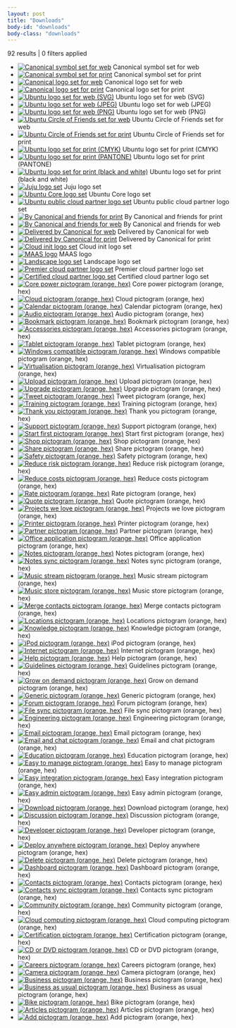 ```yaml
---
layout: post
title: "Downloads"
body-id: "downloads"
body-class: "downloads"
---
```


<div class="p-strip">
  <div id="loop-downloads">
    <div id="loop-status" class="clearfix">
      <p><span>92 results</span> | <span class="filters-total">0</span> filters applied</p>
      <ol class="filters-list"></ol>
    </div>
    <ul class="loop-results clearfix">
      <li><a href="{{ site.assets_path }}d8a99c78-canonical-symbol-set-web.zip"><img src="{{ site.assets_path }}40b8122a-logo-canonical_symbol-aubergine-hex-140x140.png" alt="Canonical symbol set for web" class="brand-canonical channel-web element-logo voice-canonical" /></a> Canonical symbol set for web</li>
      <li><a href="{{ site.assets_path }}4169a957-canonical-symbol-set-print.zip"><img src="{{ site.assets_path }}40b8122a-logo-canonical_symbol-aubergine-hex-140x140.png" alt="Canonical symbol set for print" class="brand-canonical channel-print element-logo voice-canonical" /></a> Canonical symbol set for print</li>
      <li><a href="{{ site.assets_path }}97572090-canonical-logo-set-web.zip"><img src="{{ site.assets_path }}3bcb5240-canonical-brandmark-thumb.png" alt="Canonical logo set for web" class="brand-canonical channel-web element-logo voice-canonical" /></a> Canonical logo set for web</li>
      <li><a href="{{ site.assets_path }}0200142f-canonical-logo-set-print.zip"><img src="{{ site.assets_path }}3bcb5240-canonical-brandmark-thumb.png" alt="Canonical logo set for print" class="brand-canonical channel-print element-logo voice-canonical" /></a> Canonical logo set for print</li>
      <li><a href="{{ site.assets_path }}dadd6478-ubuntu-logo-set-svg-web.zip"><img src="{{ site.assets_path }}048f7fde-ubuntu_black-orange_hex.jpg" alt="Ubuntu logo set for web (SVG)" class="brand-ubuntu channel-web element-logo product-ubuntu" /></a> Ubuntu logo set for web (SVG)</li>
      <li><a href="{{ site.assets_path }}37139f5f-ubuntu-logo-set-jpeg-web.zip"><img src="{{ site.assets_path }}048f7fde-ubuntu_black-orange_hex.jpg" alt="Ubuntu logo set for web (JPEG)" class="brand-ubuntu channel-web element-logo product-ubuntu" /></a> Ubuntu logo set for web (JPEG)</li>
      <li><a href="{{ site.assets_path }}e34596a3-ubuntu-logo-set-png-web.zip"><img src="{{ site.assets_path }}048f7fde-ubuntu_black-orange_hex.jpg" alt="Ubuntu logo set for web (PNG)" class="brand-ubuntu channel-web element-logo product-ubuntu" /></a> Ubuntu logo set for web (PNG)</li>
      <li><a href="{{ site.assets_path }}e7f5fd54-circle-of-friends-set-web.zip"><img src="{{ site.assets_path }}1be42010-cof_orange_hex.jpg" alt="Ubuntu Circle of Friends set for web" class="brand-ubuntu channel-web element-logo product-ubuntu" /></a> Ubuntu Circle of Friends set for web</li>
      <li><a href="{{ site.assets_path }}7a0afc53-circle-of-friends-set-print.zip"><img src="{{ site.assets_path }}1be42010-cof_orange_hex.jpg" alt="Ubuntu Circle of Friends set for print" class="brand-ubuntu channel-print element-logo product-ubuntu" /></a> Ubuntu Circle of Friends set for print</li>
      <li><a href="{{ site.assets_path }}7b35e0e0-ubuntu-logo-set-cmyk-print.zip"><img src="{{ site.assets_path }}7426ea30-ubuntu-logo-set.png" alt="Ubuntu logo set for print (CMYK)" class="brand-ubuntu element-logo product-ubuntu" /></a> Ubuntu logo set for print (CMYK)</li>
      <li><a href="{{ site.assets_path }}d2e261d0-ubuntu-logo-set-pantone-print.zip"><img src="{{ site.assets_path }}7426ea30-ubuntu-logo-set.png" alt="Ubuntu logo set for print (PANTONE)" class="brand-ubuntu channel-print element-logo product-ubuntu" /></a> Ubuntu logo set for print (PANTONE)</li>
      <li><a href="{{ site.assets_path }}6795cc2e-ubuntu-logo-set-black-white-print.zip"><img src="{{ site.assets_path }}cedf583d-ubuntu-logo-set-black.png" alt="Ubuntu logo set for print (black and white)" class="brand-ubuntu channel-print colour-black colour-white element-logo product-ubuntu" /></a> Ubuntu logo set for print (black and white)</li>
      <li><a href="{{ site.assets_path }}a14dcb39-6a.-JUJU_BRANDMARK_AW.zip"><img src="{{ site.assets_path }}4a98c944-juju_black-orange_hex.png" alt="Juju logo set" class="audience-enterprise channel-print channel-web element-logo voice-canonical" /></a> Juju logo set</li>
      <li><a href="{{ site.assets_path }}46a54d90-UBUNTU_CORE_LOGO.zip"><img src="{{ site.assets_path }}1519d940-core_black-orange_st_hex.png" alt="Ubuntu Core logo set" class="audience-enterprise brand-ubuntu channel-print channel-web colour-black colour-orange colour-white developer-developer element-logo element-pictogram product-ubuntu product-cloud voice-canonical" /></a> Ubuntu Core logo set</li>
      <li><a href="{{ site.assets_path }}d1a3fc28-public_cloud_partner.zip"><img src="{{ site.assets_path }}4a3d54c7-public_cloud_partner_hex.gif" alt="Ubuntu public cloud partner logo set" class="audience-enterprise brand-ubuntu channel-print channel-web colour-orange colour-white element-extension element-logo product-cloud voice-canonical" /></a> Ubuntu public cloud partner logo set</li>
      <li><a href="{{ site.assets_path }}cce4bc47-by-Canonical-and-friends-print.zip"><img src="{{ site.assets_path }}36911e04-canonical-friends_orange_hex-140x140.jpg" alt="By Canonical and friends for print" class="audience-consumer audience-enterprise brand-canonical brand-ubuntu channel-desktop channel-general channel-print colour-black colour-orange colour-white developer-developer developer-user element-logo voice-canonical voice-community" /></a> By Canonical and friends for print</li>
      <li><a href="{{ site.assets_path }}0da538f8-by-Canonical-and-friends-web.zip"><img src="{{ site.assets_path }}36911e04-canonical-friends_orange_hex-140x140.jpg" alt="By Canonical and friends for web" class="audience-consumer audience-enterprise brand-canonical brand-ubuntu channel-desktop channel-general channel-web colour-black colour-orange colour-white developer-developer developer-user element-logo product-ubuntu voice-canonical voice-community" /></a> By Canonical and friends for web</li>
      <li><a href="{{ site.assets_path }}d0a6795d-delivered-by-canonical-for-web-2.zip"><img src="{{ site.assets_path }}c7e94712-delivered-by_orange_hex1-140x140.png" alt="Delivered by Canonical for web" class="audience-consumer audience-enterprise brand-canonical brand-ubuntu channel-desktop channel-general channel-web colour-black colour-orange colour-white developer-developer developer-user element-logo voice-canonical voice-community" /></a> Delivered by Canonical for web</li>
      <li><a href="{{ site.assets_path }}332c8e90-delivered-by-canonical-for-print.zip"><img src="{{ site.assets_path }}c7e94712-delivered-by_orange_hex1-140x140.png" alt="Delivered by Canonical for print" class="audience-consumer audience-enterprise brand-canonical brand-ubuntu channel-desktop channel-general channel-print colour-black colour-orange colour-white developer-developer developer-user element-logo voice-canonical voice-community" /></a> Delivered by Canonical for print</li>
      <li><a href="{{ site.assets_path }}16745b83-cloud-init-logo.zip"><img src="{{ site.assets_path }}16175fab-cloud-init-logo-140x140.gif" alt="Cloud init logo set" class="audience-enterprise brand-ubuntu channel-print channel-web colour-black colour-orange colour-white developer-developer element-logo product-cloud voice-community" /></a> Cloud init logo set</li>
      <li><a href="{{ site.assets_path }}b5728928-MAAS_orange_white_horizontal_hex1.svg"><img src="{{ site.assets_path }}b5728928-MAAS_orange_white_horizontal_hex1.svg" alt="MAAS logo" class="audience-enterprise brand-ubuntu channel-web colour-orange colour-white element-logo product-cloud" /></a> MAAS logo</li>
      <li><a href="{{ site.assets_path }}9005f7df-11.-LANDSCAPE_LOGO_AW.zip"><img src="{{ site.assets_path }}c4262363-landscape_orange_hex.png" alt="Landscape logo set" class="audience-enterprise channel-print channel-web element-logo voice-canonical" /></a> Landscape logo set</li>
      <li><a href="{{ site.assets_path }}f943bd68-Premier_cloud_partner.zip"><img src="{{ site.assets_path }}58eb7b72-premier_cloud_partner_hex-140x140.png" alt="Premier cloud partner logo set" class="audience-enterprise brand-ubuntu channel-print channel-web element-extension element-logo product-cloud voice-canonical" /></a> Premier cloud partner logo set</li>
      <li><a href="{{ site.assets_path }}cab126fd-Certified_cloud_partner.zip"><img src="{{ site.assets_path }}fdb6fbf9-certified_cloud_partner_hex-140x140.png" alt="Certified cloud partner logo set" class="audience-enterprise brand-ubuntu channel-print channel-web element-extension element-logo product-cloud voice-canonical" /></a> Certified cloud partner logo set</li>
      <li><a href="{{ site.assets_path }}f68d8303-pictogram-core_power-orange.svg"><img src="{{ site.assets_path }}f68d8303-pictogram-core_power-orange.svg" alt="Core power pictogram (orange, hex)" class="channel-general colour-orange element-pictogram" /></a> Core power pictogram (orange, hex)</li>
      <li><a href="{{ site.assets_path }}69eecceb-pictogram-cloud-orange.svg"><img src="{{ site.assets_path }}69eecceb-pictogram-cloud-orange.svg" title="Cloud pictogram (orange, hex)" alt="Cloud pictogram (orange, hex)" class="channel-general colour-orange element-pictogram" alt="Cloud pictogram (orange, hex)" /></a> Cloud pictogram (orange, hex)</li>
      <li><a href="{{ site.assets_path }}b66d7752-pictogram-calendar-orange.svg"><img src="{{ site.assets_path }}b66d7752-pictogram-calendar-orange.svg" alt="Calendar pictogram (orange, hex)" class="channel-general colour-orange element-pictogram" /></a> Calendar pictogram (orange, hex)</li>
      <li><a href="{{ site.assets_path }}aec4e944-pictogram-audio-orange.svg"><img src="{{ site.assets_path }}aec4e944-pictogram-audio-orange.svg" alt="Audio pictogram (orange, hex)" class="channel-general colour-orange element-pictogram" /></a> Audio pictogram (orange, hex)</li>
      <li><a href="{{ site.assets_path }}5f075201-pictogram-bookmark-orange.svg"><img src="{{ site.assets_path }}5f075201-pictogram-bookmark-orange.svg" alt="Bookmark pictogram (orange, hex)" class="channel-general colour-orange element-pictogram" /></a> Bookmark pictogram (orange, hex)</li>
      <li><a href="{{ site.assets_path }}b1bb4879-pictogram-accessories-orange.svg"><img src="{{ site.assets_path }}b1bb4879-pictogram-accessories-orange.svg" alt="Accessories pictogram (orange, hex)" class="brand-ubuntu channel-general colour-orange element-pictogram" /></a> Accessories pictogram (orange, hex)</li>
      <li><a href="{{ site.assets_path }}223ea29f-pictogram-tablet-orange.svg"><img src="{{ site.assets_path }}223ea29f-pictogram-tablet-orange.svg" alt="Tablet pictogram (orange, hex)" class="channel-web colour-orange element-pictogram" /></a> Tablet pictogram (orange, hex)</li>
      <li><a href="{{ site.assets_path }}d7c810c6-pictogram-windows_compatible-orange.svg"><img src="{{ site.assets_path }}d7c810c6-pictogram-windows_compatible-orange.svg" alt="Windows compatible pictogram (orange, hex)" class="channel-web colour-orange element-pictogram" /></a> Windows compatible pictogram (orange, hex)</li>
      <li><a href="{{ site.assets_path }}879c852e-pictogram-virtualisation.svg"><img src="{{ site.assets_path }}879c852e-pictogram-virtualisation.svg" alt="Virtualisation pictogram (orange, hex)" class="channel-web colour-orange element-pictogram" /></a> Virtualisation pictogram (orange, hex)</li>
      <li><a href="{{ site.assets_path }}2ffbc5f2-pictogram-upload-orange.svg"><img src="{{ site.assets_path }}2ffbc5f2-pictogram-upload-orange.svg" alt="Upload pictogram (orange, hex)" class="channel-web colour-orange element-pictogram" /></a> Upload pictogram (orange, hex)</li>
      <li><a href="{{ site.assets_path }}f4080033-pictogram-upgrade-orange.svg"><img src="{{ site.assets_path }}f4080033-pictogram-upgrade-orange.svg" alt="Upgrade pictogram (orange, hex)" class="channel-web colour-orange element-pictogram" /></a> Upgrade pictogram (orange, hex)</li>
      <li><a href="{{ site.assets_path }}3083604b-pictogram-tweet-orange.svg"><img src="{{ site.assets_path }}3083604b-pictogram-tweet-orange.svg" alt="Tweet pictogram (orange, hex)" class="channel-web colour-orange element-pictogram" /></a> Tweet pictogram (orange, hex)</li>
      <li><a href="{{ site.assets_path }}6b053d72-pictogram-training-orange.svg"><img src="{{ site.assets_path }}6b053d72-pictogram-training-orange.svg" alt="Training pictogram (orange, hex)" class="channel-web colour-orange element-pictogram" /></a> Training pictogram (orange, hex)</li>
      <li><a href="{{ site.assets_path }}b51433a2-pictogram-thank_you-orange.svg"><img src="{{ site.assets_path }}b51433a2-pictogram-thank_you-orange.svg" alt="Thank you pictogram (orange, hex)" class="channel-web colour-orange element-pictogram" /></a> Thank you pictogram (orange, hex)</li>
      <li><a href="{{ site.assets_path }}e60711e6-pictogram-support-orange.svg"><img src="{{ site.assets_path }}e60711e6-pictogram-support-orange.svg" alt="Support pictogram (orange, hex)" class="channel-web colour-orange element-pictogram" /></a> Support pictogram (orange, hex)</li>
      <li><a href="{{ site.assets_path }}598ccd75-pictogram-start_first-orange.svg"><img src="{{ site.assets_path }}598ccd75-pictogram-start_first-orange.svg" alt="Start first pictogram (orange, hex)" class="channel-web colour-orange element-pictogram" /></a> Start first pictogram (orange, hex)</li>
      <li><a href="{{ site.assets_path }}e70884db-pictogram-shop-orange.svg"><img src="{{ site.assets_path }}e70884db-pictogram-shop-orange.svg" alt="Shop pictogram (orange, hex)" class="channel-web colour-orange element-pictogram" /></a> Shop pictogram (orange, hex)</li>
      <li><a href="{{ site.assets_path }}85d219a8-pictogram-share-orange.svg"><img src="{{ site.assets_path }}85d219a8-pictogram-share-orange.svg" alt="Share pictogram (orange, hex)" class="channel-web colour-orange element-pictogram" /></a> Share pictogram (orange, hex)</li>
      <li><a href="{{ site.assets_path }}16e21217-pictogram-safety-orange.svg"><img src="{{ site.assets_path }}16e21217-pictogram-safety-orange.svg" alt="Safety pictogram (orange, hex)" class="channel-web colour-orange element-pictogram" /></a> Safety pictogram (orange, hex)</li>
      <li><a href="{{ site.assets_path }}67d43e01-pictogram-reduce_risk-orange.svg"><img src="{{ site.assets_path }}67d43e01-pictogram-reduce_risk-orange.svg" alt="Reduce risk pictogram (orange, hex)" class="channel-web colour-orange element-pictogram" /></a> Reduce risk pictogram (orange, hex)</li>
      <li><a href="{{ site.assets_path }}b5d0d631-pictogram-reduce_costs-orange.svg"><img src="{{ site.assets_path }}b5d0d631-pictogram-reduce_costs-orange.svg" alt="Reduce costs pictogram (orange, hex)" class="channel-web colour-orange element-pictogram" /></a> Reduce costs pictogram (orange, hex)</li>
      <li><a href="{{ site.assets_path }}488a496b-pictogram-rate-orange.svg"><img src="{{ site.assets_path }}488a496b-pictogram-rate-orange.svg" alt="Rate pictogram (orange, hex)" class="channel-web colour-orange element-pictogram" /></a> Rate pictogram (orange, hex)</li>
      <li><a href="{{ site.assets_path }}4cf926fd-pictogram-quote-orange.svg"><img src="{{ site.assets_path }}4cf926fd-pictogram-quote-orange.svg" alt="Quote pictogram (orange, hex)" class="channel-web colour-orange element-pictogram element-bubble" /></a> Quote pictogram (orange, hex)</li>
      <li><a href="{{ site.assets_path }}9cdbc37a-pictogram-projects_we_love-orange.svg"><img src="{{ site.assets_path }}9cdbc37a-pictogram-projects_we_love-orange.svg" alt="Projects we love pictogram (orange, hex)" class="channel-web colour-orange element-pictogram" /></a> Projects we love pictogram (orange, hex)</li>
      <li><a href="{{ site.assets_path }}7dc9afb1-pictogram-printer-orange.svg"><img src="{{ site.assets_path }}7dc9afb1-pictogram-printer-orange.svg" alt="Printer pictogram (orange, hex)" class="channel-web colour-orange element-pictogram" /></a> Printer pictogram (orange, hex)</li>
      <li><a href="{{ site.assets_path }}f6dcc14d-pictogram-partner-orange.svg"><img src="{{ site.assets_path }}f6dcc14d-pictogram-partner-orange.svg" alt="Partner pictogram (orange, hex)" class="channel-web colour-orange element-pictogram" /></a> Partner pictogram (orange, hex)</li>
      <li><a href="{{ site.assets_path }}d40d2839-pictogram-office_application-orange.svg"><img src="{{ site.assets_path }}d40d2839-pictogram-office_application-orange.svg" alt="Office application pictogram (orange, hex)" class="channel-web colour-orange element-pictogram" /></a> Office application pictogram (orange, hex)</li>
      <li><a href="{{ site.assets_path }}70fe4340-pictogram-notes-orange.svg"><img src="{{ site.assets_path }}70fe4340-pictogram-notes-orange.svg" alt="Notes pictogram (orange, hex)" class="channel-web colour-orange element-pictogram" /></a> Notes pictogram (orange, hex)</li>
      <li><a href="{{ site.assets_path }}e233b34b-pictogram-notes_sync-orange.svg"><img src="{{ site.assets_path }}e233b34b-pictogram-notes_sync-orange.svg" alt="Notes sync pictogram (orange, hex)" class="channel-web colour-orange element-pictogram" /></a> Notes sync pictogram (orange, hex)</li>
      <li><a href="{{ site.assets_path }}f0bca6b1-pictogram-music_stream-orange.svg"><img src="{{ site.assets_path }}f0bca6b1-pictogram-music_stream-orange.svg" alt="Music stream pictogram (orange, hex)" class="channel-web colour-orange element-pictogram" /></a> Music stream pictogram (orange, hex)</li>
      <li><a href="{{ site.assets_path }}805259c8-pictogram-music_store-orange.svg"><img src="{{ site.assets_path }}805259c8-pictogram-music_store-orange.svg" alt="Music store pictogram (orange, hex)" class="channel-web colour-orange element-pictogram" /></a> Music store pictogram (orange, hex)</li>
      <li><a href="{{ site.assets_path }}cda9b77e-pictogram-merge_contacts-orange.svg"><img src="{{ site.assets_path }}cda9b77e-pictogram-merge_contacts-orange.svg" alt="Merge contacts pictogram (orange, hex)" class="channel-web colour-orange element-pictogram" /></a> Merge contacts pictogram (orange, hex)</li>
      <li><a href="{{ site.assets_path }}c717efde-pictogram-locations-orange.svg"><img src="{{ site.assets_path }}c717efde-pictogram-locations-orange.svg" alt="Locations pictogram (orange, hex)" class="channel-web colour-orange element-pictogram" /></a> Locations pictogram (orange, hex)</li>
      <li><a href="{{ site.assets_path }}4ab63f20-pictogram-knowledge-orange.svg"><img src="{{ site.assets_path }}4ab63f20-pictogram-knowledge-orange.svg" alt="Knowledge pictogram (orange, hex)" class="channel-web colour-orange element-pictogram" /></a> Knowledge pictogram (orange, hex)</li>
      <li><a href="{{ site.assets_path }}b7e683d8-pictogram-ipod-orange.svg"><img src="{{ site.assets_path }}b7e683d8-pictogram-ipod-orange.svg" alt="iPod pictogram (orange, hex)" class="channel-web colour-orange element-pictogram" /></a> iPod pictogram (orange, hex)</li>
      <li><a href="{{ site.assets_path }}c37a4f6c-pictogram-internet-orange.svg"><img src="{{ site.assets_path }}c37a4f6c-pictogram-internet-orange.svg" alt="Internet pictogram (orange, hex)" class="channel-web colour-orange element-pictogram" /></a> Internet pictogram (orange, hex)</li>
      <li><a href="{{ site.assets_path }}90eb86bf-pictogram-help-orange.svg"><img src="{{ site.assets_path }}90eb86bf-pictogram-help-orange.svg" alt="Help pictogram (orange, hex)" class="channel-web colour-orange element-pictogram" /></a> Help pictogram (orange, hex)</li>
      <li><a href="{{ site.assets_path }}9c92c6f2-pictogram-guidelines-orange.svg"><img src="{{ site.assets_path }}9c92c6f2-pictogram-guidelines-orange.svg" alt="Guidelines pictogram (orange, hex)" class="channel-web colour-orange element-pictogram" /></a> Guidelines pictogram (orange, hex)</li>
      <li><a href="{{ site.assets_path }}2e434aff-pictogram-grow_on_demand-orange.svg"><img src="{{ site.assets_path }}2e434aff-pictogram-grow_on_demand-orange.svg" alt="Grow on demand pictogram (orange, hex)" class="channel-web colour-orange element-pictogram" /></a> Grow on demand pictogram (orange, hex)</li>
      <li><a href="{{ site.assets_path }}74d4b94c-pictogram-generic-orange.svg"><img src="{{ site.assets_path }}74d4b94c-pictogram-generic-orange.svg" alt="Generic pictogram (orange, hex)" class="channel-web colour-orange element-pictogram" /></a> Generic pictogram (orange, hex)</li>
      <li><a href="{{ site.assets_path }}ea1bf517-pictogram-forum-orange.svg"><img src="{{ site.assets_path }}ea1bf517-pictogram-forum-orange.svg" alt="Forum pictogram (orange, hex)" class="channel-web colour-orange element-pictogram" /></a> Forum pictogram (orange, hex)</li>
      <li><a href="{{ site.assets_path }}0bd11872-pictogram-file_sync-orange.svg"><img src="{{ site.assets_path }}0bd11872-pictogram-file_sync-orange.svg" alt="File sync pictogram (orange, hex)" class="channel-web colour-orange element-pictogram" /></a> File sync pictogram (orange, hex)</li>
      <li><a href="{{ site.assets_path }}dc4aeceb-pictogram-engineering-orange.svg"><img src="{{ site.assets_path }}dc4aeceb-pictogram-engineering-orange.svg" alt="Engineering pictogram (orange, hex)" class="channel-web colour-orange element-pictogram" /></a> Engineering pictogram (orange, hex)</li>
      <li><a href="{{ site.assets_path }}b6c00bf6-pictogram-email-orange.svg"><img src="{{ site.assets_path }}b6c00bf6-pictogram-email-orange.svg" alt="Email pictogram (orange, hex)" class="channel-web colour-orange element-pictogram" /></a> Email pictogram (orange, hex)</li>
      <li><a href="{{ site.assets_path }}924e4fba-pictogram-email_and_chat-orange.svg"><img src="{{ site.assets_path }}924e4fba-pictogram-email_and_chat-orange.svg" alt="Email and chat pictogram (orange, hex)" class="channel-web colour-orange element-pictogram" /></a> Email and chat pictogram (orange, hex)</li>
      <li><a href="{{ site.assets_path }}71e85375-pictogram-education-orange.svg"><img src="{{ site.assets_path }}71e85375-pictogram-education-orange.svg" alt="Education pictogram (orange, hex)" class="channel-web colour-orange element-pictogram" /></a> Education pictogram (orange, hex)</li>
      <li><a href="{{ site.assets_path }}0cec0c83-pictogram-easy_to_manage-orange.svg"><img src="{{ site.assets_path }}0cec0c83-pictogram-easy_to_manage-orange.svg" alt="Easy to manage pictogram (orange, hex)" class="channel-web colour-orange element-pictogram" /></a> Easy to manage pictogram (orange, hex)</li>
      <li><a href="{{ site.assets_path }}ed9b8473-pictogram-easy_integration-orange.svg"><img src="{{ site.assets_path }}ed9b8473-pictogram-easy_integration-orange.svg" alt="Easy integration pictogram (orange, hex)" class="channel-web colour-orange element-pictogram" /></a> Easy integration pictogram (orange, hex)</li>
      <li><a href="{{ site.assets_path }}225595a1-pictogram-easy_admin-orange.svg"><img src="{{ site.assets_path }}225595a1-pictogram-easy_admin-orange.svg" alt="Easy admin pictogram (orange, hex)" class="channel-web colour-orange element-pictogram" /></a> Easy admin pictogram (orange, hex)</li>
      <li><a href="{{ site.assets_path }}b2e5de7f-pictogram-download-orange.svg"><img src="{{ site.assets_path }}b2e5de7f-pictogram-download-orange.svg" alt="Download pictogram (orange, hex)" class="channel-web colour-orange element-pictogram" /></a> Download pictogram (orange, hex)</li>
      <li><a href="{{ site.assets_path }}6e4b0350-pictogram-discussion-orange.svg"><img src="{{ site.assets_path }}6e4b0350-pictogram-discussion-orange.svg" alt="Discussion pictogram (orange, hex)" class="channel-web colour-orange element-pictogram" /></a> Discussion pictogram (orange, hex)</li>
      <li><a href="{{ site.assets_path }}16a9aa26-pictogram-developer-orange.svg"><img src="{{ site.assets_path }}16a9aa26-pictogram-developer-orange.svg" alt="Developer pictogram (orange, hex)" class="channel-web colour-orange element-pictogram" /></a> Developer pictogram (orange, hex)</li>
      <li><a href="{{ site.assets_path }}86e32804-pictogram-deploy_anywhere-orange.svg"><img src="{{ site.assets_path }}86e32804-pictogram-deploy_anywhere-orange.svg" alt="Deploy anywhere pictogram (orange, hex)" class="channel-web colour-orange element-pictogram" /></a> Deploy anywhere pictogram (orange, hex)</li>
      <li><a href="{{ site.assets_path }}c363f7d1-pictogram-delete-orange.svg"><img src="{{ site.assets_path }}c363f7d1-pictogram-delete-orange.svg" alt="Delete pictogram (orange, hex)" class="channel-web colour-orange element-pictogram" /></a> Delete pictogram (orange, hex)</li>
      <li><a href="{{ site.assets_path }}97d06095-pictogram-dashboard-orange.svg"><img src="{{ site.assets_path }}97d06095-pictogram-dashboard-orange.svg" alt="Dashboard pictogram (orange, hex)" class="channel-web colour-orange element-pictogram" /></a> Dashboard pictogram (orange, hex)</li>
      <li><a href="{{ site.assets_path }}53c87486-pictogram-contacts-orange.svg"><img src="{{ site.assets_path }}53c87486-pictogram-contacts-orange.svg" alt="Contacts pictogram (orange, hex)" class="channel-web colour-orange element-pictogram" /></a> Contacts pictogram (orange, hex)</li>
      <li><a href="{{ site.assets_path }}355c6d3b-pictogram-contacts_sync-orange.svg"><img src="{{ site.assets_path }}355c6d3b-pictogram-contacts_sync-orange.svg" alt="Contacts sync pictogram (orange, hex)" class="channel-web colour-orange element-pictogram" /></a> Contacts sync pictogram (orange, hex)</li>
      <li><a href="{{ site.assets_path }}647f1ae7-pictogram-community-orange.svg"><img src="{{ site.assets_path }}647f1ae7-pictogram-community-orange.svg" alt="Community pictogram (orange, hex)" class="channel-web colour-orange element-pictogram" /></a> Community pictogram (orange, hex)</li>
      <li><a href="{{ site.assets_path }}81ed1bc9-pictogram-cloud_computing-orange.svg"><img src="{{ site.assets_path }}81ed1bc9-pictogram-cloud_computing-orange.svg" alt="Cloud computing pictogram (orange, hex)" class="channel-web colour-orange element-pictogram" /></a> Cloud computing pictogram (orange, hex)</li>
      <li><a href="{{ site.assets_path }}ccd29831-pictogram-certification-orange.svg"><img src="{{ site.assets_path }}ccd29831-pictogram-certification-orange.svg" alt="Certification pictogram (orange, hex)" class="channel-web colour-orange element-pictogram" /></a> Certification pictogram (orange, hex)</li>
      <li><a href="{{ site.assets_path }}b4d4a3c6-pictogram-cd_dvd-orange.svg"><img src="{{ site.assets_path }}b4d4a3c6-pictogram-cd_dvd-orange.svg" alt="CD or DVD pictogram (orange, hex)" class="channel-web colour-orange element-pictogram" /></a> CD or DVD pictogram (orange, hex)</li>
      <li><a href="{{ site.assets_path }}fff3a3d9-pictogram-careers-orange.svg"><img src="{{ site.assets_path }}fff3a3d9-pictogram-careers-orange.svg" alt="Careers pictogram (orange, hex)" class="channel-web colour-orange element-pictogram" /></a> Careers pictogram (orange, hex)</li>
      <li><a href="{{ site.assets_path }}31ee0159-pictogram-camera-orange.svg"><img src="{{ site.assets_path }}31ee0159-pictogram-camera-orange.svg" alt="Camera pictogram (orange, hex)" class="channel-web colour-orange element-pictogram" /></a> Camera pictogram (orange, hex)</li>
      <li><a href="{{ site.assets_path }}a840a864-pictogram-business-orange.svg"><img src="{{ site.assets_path }}a840a864-pictogram-business-orange.svg" alt="Business pictogram (orange, hex)" class="channel-web colour-orange element-pictogram" /></a> Business pictogram (orange, hex)</li>
      <li><a href="{{ site.assets_path }}d11d6d3d-pictogram-business_as_usual-orange.svg"><img src="{{ site.assets_path }}d11d6d3d-pictogram-business_as_usual-orange.svg" alt="Business as usual pictogram (orange, hex)" class="channel-web colour-orange element-pictogram" /></a> Business as usual pictogram (orange, hex)</li>
      <li><a href="{{ site.assets_path }}5adac81f-pictogram-bike-orange.svg"><img src="{{ site.assets_path }}5adac81f-pictogram-bike-orange.svg" alt="Bike pictogram (orange, hex)" class="channel-web colour-orange element-pictogram" /></a> Bike pictogram (orange, hex)</li>
      <li><a href="{{ site.assets_path }}be2aa3c6-pictogram-articles-orange.svg"><img src="{{ site.assets_path }}be2aa3c6-pictogram-articles-orange.svg" alt="Articles pictogram (orange, hex)" class="channel-web colour-orange element-pictogram" /></a> Articles pictogram (orange, hex)</li>
      <li><a href="{{ site.assets_path }}85d8870e-pictogram-add-orange.svg"><img src="{{ site.assets_path }}85d8870e-pictogram-add-orange.svg" alt="Add pictogram (orange, hex)" class="channel-web colour-orange element-pictogram" /></a> Add pictogram (orange, hex)</li>
    </ul>
  </div>
</div>
